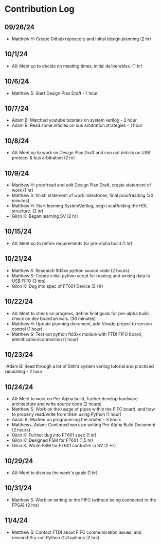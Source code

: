 # Contribution Log

## 09/26/24
- Matthew H: Create Github repository and initial design planning (2 hr)

## 10/1/24
- All: Meet up to decide on meeting times, initial deliverables. (1 hr)

## 10/6/24
- Matthew S: Start Design Plan Draft - 1 hour

## 10/7/24
- Adam B: Watched youtube tutorials on system verilog - 2 hour
- Adam B: Read some articles on bus arbitration strategies - 1 hour

## 10/8/24
- All: Meet up to work on Design Plan Draft and iron out details on USB protocol & bus arbitration (2 hr)

## 10/9/24
- Matthew H: proofread and edit Design Plan Draft, create statement of work (1 hr)
- Matthew S: finish statement of work milestones, final proofreading (30 minutes)
- Matthew H: Start learning SystemVerilog, begin scaffolding the HDL structure. (2 hr)
- Gilon K: Began learning SV (2 hr)

## 10/15/24
- All: Meet up to define requirements for pre-alpha build (1 hr)

## 10/21/24
- Matthew S: Research ftd3xx python source code (2 hours)
- Matthew S: Create initial python script for reading and writing data to USB FIFO (3 hrs)
- Gilon K: Dug into spec of FT601 Device (2 Hr)

## 10/22/24
- All: Meet to check on progress, define final goals for pre-alpha build, check on dev board arrivals. (30 minutes)
- Matthew H: Update planning document, add Vivado project to version control (1 hour)
- Matthew S: Test out python ftd3xx module with FTDI FIFO board, identification/connection (1 hour)

## 10/23/24
-Adam B: Read through a lot of Stitt's system verilog tutorial and practiced simulating - 2 hour

## 10/24/24
- All: Meet to work on Pre-Alpha build, further develop hardware architecture and write source code (2 hours)
- Matthew S: Work on the usage of pipes within the FIFO board, and how to properly read/write from them using Python (1 hour)
- Adam B: Worked on programming the arbiter - 3 hours
- Matthews, Adam: Continued work on writing Pre-Alpha Build Document (2 hours)
- Gilon K: Further dug into FT601 spec (1 hr)
- Gilon K: Designed FSM for FT601 (1.5 hr)
- Gilon K: Wrote FSM for FT601 controller in SV (2 Hr)

## 10/29/24
- All: Meet to discuss the week's goals (1 hr)

## 10/31/24
- Matthew S: Work on writing to the FIFO (without being connected to the FPGA) (2 hrs)

## 11/4/24
- Matthew S: Contact FTDI about FIFO communication issues, and research/try-out Python GUI options (2 hrs)
